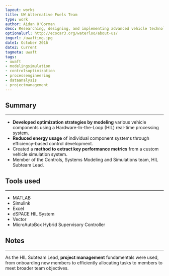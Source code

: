 ```yaml
---
layout: works
title: UW Alternative Fuels Team
type: work
author: Aidan O'Gorman
desc: Researching, designing, and implementing advanced vehicle technologies for a hybrid electric vehicle.
optionalurl: http://ecocar3.org/waterloo/about-us/
imgurl: /uwaftimg.jpg
date1: October 2016
date2: Current
tagmeta: uwaft
tags: 
- uwaft
- modelingsimulation
- controlsoptimization
- processengineering
- dataanalysis
- projectmanagement
---
```

## Summary
-----
* **Developed optimization strategies by modeling** various vehicle components using a Hardware-In-the-Loop (HIL) real-time processing system.
* **Reduced energy usage** of individual component systems through efficiency-based control development.
* Created a **method to extract key performance metrics** from a custom vehicle simulation system.
* Member of the Controls, Systems Modeling and Simulations team, HIL Subteam Lead.

## Tools used
-----
* MATLAB
* Simulink
* Excel
* dSPACE HIL System
* Vector
* MicroAutoBox Hybrid Supervisory Controller

## Notes
-----
As the HIL Subteam Lead, **project management** fundamentals were used, from onboarding new members to efficiently allocating tasks to members to meet broader team objectives. 

